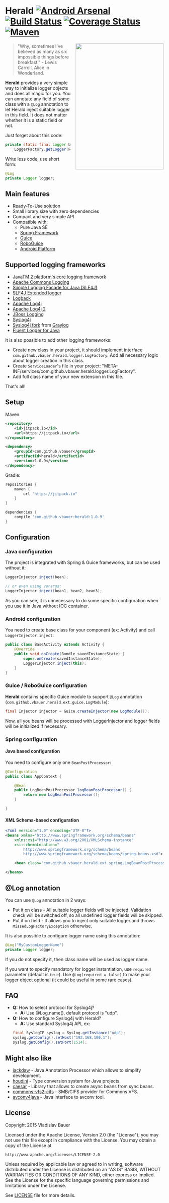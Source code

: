 
# Herald [![Android Arsenal](https://img.shields.io/badge/Android%20Arsenal-Herald-brightgreen.svg?style=flat)](http://android-arsenal.com/details/1/2042) [![Build Status](https://travis-ci.org/vbauer/herald.svg)](https://travis-ci.org/vbauer/herald) [![Coverage Status](https://coveralls.io/repos/vbauer/herald/badge.svg?branch=master)](https://coveralls.io/r/vbauer/herald?branch=master) [![Maven](https://img.shields.io/github/tag/vbauer/herald.svg?label=maven)](https://jitpack.io/#vbauer/herald)

<img align="right" style="margin-left: 15px" width="280" height="400" src="misc/white-rabbit.png">

> "Why, sometimes I've believed as many as six impossible things before breakfast." - Lewis Carroll, Alice in Wonderland.

**Herald** provides a very simple way to initialize logger objects and does all magic for you.
You can annotate any field of some class with a `@Log` annotation to let Herald inject suitable logger in this field. 
It does not matter whether it is a static field or not.

Just forget about this code:
```java
private static final Logger LOGGER =
    LoggerFactory.getLogger(Foo.class);
```

Write less code, use short form:
```java
@Log
private Logger logger;
```


## Main features

* Ready-To-Use solution
* Small library size with zero dependencies
* Compact and very simple API
* Compatible with:
    * Pure Java SE
    * [Spring Framework](https://spring.io)
    * [Guice](https://github.com/google/guice)
    * [RoboGuice](https://github.com/roboguice/roboguice)
    * [Android Platform](http://developer.android.com)


## Supported logging frameworks

* [JavaTM 2 platform's core logging framework](http://docs.oracle.com/javase/7/docs/api/java/util/logging/package-summary.html)
* [Apache Commons Logging](http://commons.apache.org/proper/commons-logging)
* [Simple Logging Facade for Java (SLF4J)](http://www.slf4j.org)
* [SLF4J Extended logger](http://www.slf4j.org/extensions.html#extended_logger)
* [Logback](http://logback.qos.ch)
* [Apache Log4j](https://logging.apache.org/log4j/1.2/)
* [Apache Log4j 2](http://logging.apache.org/log4j/2.x/)
* [JBoss Logging](http://docs.jboss.org/jbosslogging/latest/org/jboss/logging/Logger.html)
* [Syslog4j](http://syslog4j.org)
* [Syslog4j fork](https://github.com/Graylog2/syslog4j-graylog2) from [Graylog](https://www.graylog.org)
* [Fluent Logger for Java](https://github.com/fluent/fluent-logger-java)

It is also possible to add other logging frameworks:

* Create new class in your project, it should implement interface `com.github.vbauer.herald.logger.LogFactory`.
  Add all necessary logic about logger creation in this class.
* Create `ServiceLoader`'s file in your project: "META-INF/services/com.github.vbauer.herald.logger.LogFactory".
* Add full class name of your new extension in this file.

That's all!


## Setup

Maven:
```xml
<repository>
    <id>jitpack.io</id>
    <url>https://jitpack.io</url>
</repository>

<dependency>
    <groupId>com.github.vbauer</groupId>
    <artifactId>herald</artifactId>
    <version>1.0.9</version>
</dependency>
```

Gradle:
```groovy
repositories {
    maven {
        url "https://jitpack.io"
    }
}

dependencies {
    compile 'com.github.vbauer:herald:1.0.9'
}
```

## Configuration

### Java configuration

The project is integrated with Spring & Guice frameworks, but can be used without it:
```java
LoggerInjector.inject(bean);

// or even using varargs:
LoggerInjector.inject(bean1, bean2, bean3);
```

As you can see, it is unnecessary to do some specific configuration when you use it in Java without IOC container.  

### Android configuration

You need to create base class for your component (ex: Activity) and call `LoggerInjector.inject`:

```java
public class BaseActivity extends Activity {
    @Override
    public void onCreate(Bundle savedInstanceState) {
        super.onCreate(savedInstanceState);
        LoggerInjector.inject(this);
    }
}
```

### Guice / RoboGuice configuration

**Herald** contains specific Guice module to support `@Log` annotation (`com.github.vbauer.herald.ext.guice.LogModule`):

```java
final Injector injector = Guice.createInjector(new LogModule());
```

Now, all you beans will be processed with LoggerInjector and logger fields will be initialized if necessary.

### Spring configuration

#### Java based configuration

You need to configure only one `BeanPostProcessor`:

```java
@Configuration
public class AppContext {

    @Bean
    public LogBeanPostProcessor logBeanPostProcessor() {
        return new LogBeanPostProcessor();
    }

}
```

#### XML Schema-based configuration

```xml
<?xml version="1.0" encoding="UTF-8"?>
<beans xmlns="http://www.springframework.org/schema/beans"
    xmlns:xsi="http://www.w3.org/2001/XMLSchema-instance"
    xsi:schemaLocation="
        http://www.springframework.org/schema/beans
        http://www.springframework.org/schema/beans/spring-beans.xsd">

    <bean class="com.github.vbauer.herald.ext.spring.LogBeanPostProcessor" />

</beans>
```

## @Log annotation

You can use `@Log` annotation in 2 ways:

* Put it on class - All suitable logger fields will be injected. Validation check will be switched off, so all undefined logger fields will be skipped.
* Put it on field - It allows you to inject only suitable logger and throws `MissedLogFactoryException` otherwise.

It is also possible to configure logger name using this annotation:

```java
@Log("MyCustomLoggerName")
private Logger logger;
```

If you do not specify it, then class name will be used as logger name.

If you want to specify mandatory for logger instantiation, use `required` parameter (default is `true`).
Use `@Log(required = false)` to make your logger object optional (it could be useful in some rare cases).


## FAQ

* **Q:** How to select protocol for Syslog4j?
    * **A:** Use @Log.name(), default protocol is "udp".
* **Q:** How to configure Syslog4j with Herald?
    * **A:** Use standard Syslog4j API, ex:
    ```java
    final SyslogIF syslog = Syslog.getInstance("udp");
    syslog.getConfig().setHost("192.168.100.1");
    syslog.getConfig().setPort(1514);
    ```

## Might also like

* [jackdaw](https://github.com/vbauer/jackdaw) - Java Annotation Processor which allows to simplify development.
* [houdini](https://github.com/vbauer/houdini) - Type conversion system for Java projects.
* [caesar](https://github.com/vbauer/caesar) - Library that allows to create async beans from sync beans.
* [commons-vfs2-cifs](https://github.com/vbauer/commons-vfs2-cifs) - SMB/CIFS provider for Commons VFS.
* [avconv4java](https://github.com/vbauer/avconv4java) - Java interface to avconv tool.


## License

Copyright 2015 Vladislav Bauer

Licensed under the Apache License, Version 2.0 (the "License");
you may not use this file except in compliance with the License.
You may obtain a copy of the License at

    http://www.apache.org/licenses/LICENSE-2.0

Unless required by applicable law or agreed to in writing, software
distributed under the License is distributed on an "AS IS" BASIS,
WITHOUT WARRANTIES OR CONDITIONS OF ANY KIND, either express or implied.
See the License for the specific language governing permissions and
limitations under the License.

See [LICENSE](LICENSE) file for more details.
